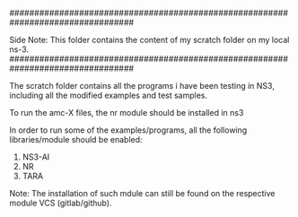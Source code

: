 #################################################################################

Side Note: This folder contains the content of my scratch folder on my local ns-3.
#################################################################################

The scratch folder contains all the programs i have been testing in NS3, including all the modified examples and test samples.

To run the amc-X files, the nr module should be installed in ns3

In order to run some of the examples/programs, all the following libraries/module should be enabled:

1. NS3-AI
2. NR
3. TARA

Note: The installation of such mdule can still be found on the respective module VCS (gitlab/github).


